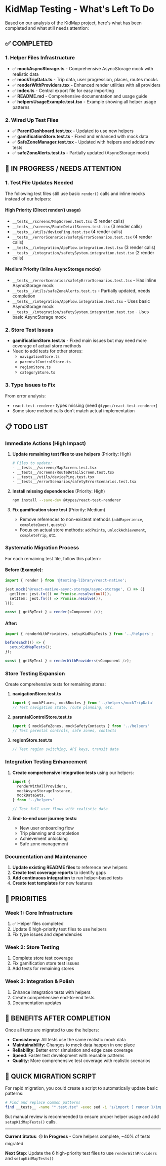 # KidMap Testing - What's Left To Do

Based on our analysis of the KidMap project, here's what has been completed and what still needs attention:

## ✅ COMPLETED

### 1. Helper Files Infrastructure

- ✅ **mockAsyncStorage.ts** - Comprehensive AsyncStorage mock with realistic data
- ✅ **mockTripData.ts** - Trip data, user progression, places, routes mocks
- ✅ **renderWithProviders.tsx** - Enhanced render utilities with all providers
- ✅ **index.ts** - Central export file for easy importing
- ✅ **README.md** - Comprehensive documentation and usage guide
- ✅ **helpersUsageExample.test.tsx** - Example showing all helper usage patterns

### 2. Wired Up Test Files

- ✅ **ParentDashboard.test.tsx** - Updated to use new helpers
- ✅ **gamificationStore.test.ts** - Fixed and enhanced with mock data
- ✅ **SafeZoneManager.test.tsx** - Updated with helpers and added new tests
- ✅ **safeZoneAlerts.test.ts** - Partially updated (AsyncStorage mock)

## 🔄 IN PROGRESS / NEEDS ATTENTION

### 1. Test File Updates Needed

The following test files still use basic `render()` calls and inline mocks instead of our helpers:

#### **High Priority** (Direct render() usage)

- `__tests__/screens/MapScreen.test.tsx` (5 render calls)
- `__tests__/screens/RouteDetailScreen.test.tsx` (3 render calls)
- `__tests__/utils/devicePing.test.tsx` (4 render calls)
- `__tests__/errorScenarios/safetyErrorScenarios.test.tsx` (4 render calls)
- `__tests__/integration/AppFlow.integration.test.tsx` (3 render calls)
- `__tests__/integration/safetySystem.integration.test.tsx` (2 render calls)

#### **Medium Priority** (Inline AsyncStorage mocks)

- `__tests__/errorScenarios/safetyErrorScenarios.test.tsx` - Has inline AsyncStorage mock
- `__tests__/utils/safeZoneAlerts.test.ts` - Partially updated, needs completion
- `__tests__/integration/AppFlow.integration.test.tsx` - Uses basic AsyncStorage mock
- `__tests__/integration/safetySystem.integration.test.tsx` - Uses basic AsyncStorage mock

### 2. Store Test Issues

- **gamificationStore.test.ts** - Fixed main issues but may need more coverage of actual store methods
- Need to add tests for other stores:
  - `navigationStore.ts`
  - `parentalControlStore.ts`
  - `regionStore.ts`
  - `categoryStore.ts`

### 3. Type Issues to Fix

From error analysis:

- `react-test-renderer` types missing (need `@types/react-test-renderer`)
- Some store method calls don't match actual implementation

## 📋 TODO LIST

### Immediate Actions (High Impact)

1. **Update remaining test files to use helpers** (Priority: High)

   ```bash
   # Files to update:
   - __tests__/screens/MapScreen.test.tsx
   - __tests__/screens/RouteDetailScreen.test.tsx
   - __tests__/utils/devicePing.test.tsx
   - __tests__/errorScenarios/safetyErrorScenarios.test.tsx
   ```

2. **Install missing dependencies** (Priority: High)

   ```bash
   npm install --save-dev @types/react-test-renderer
   ```

3. **Fix gamification store test** (Priority: Medium)
   - Remove references to non-existent methods (`addExperience`, `completeQuest`, `quests`)
   - Focus on actual store methods: `addPoints`, `unlockAchievement`, `completeTrip`, etc.

### Systematic Migration Process

For each remaining test file, follow this pattern:

#### Before (Example):

```typescript
import { render } from '@testing-library/react-native';

jest.mock('@react-native-async-storage/async-storage', () => ({
  getItem: jest.fn(() => Promise.resolve(null)),
  setItem: jest.fn(() => Promise.resolve()),
}));

const { getByText } = render(<Component />);
```

#### After:

```typescript
import { renderWithProviders, setupKidMapTests } from '../helpers';

beforeEach(() => {
  setupKidMapTests();
});

const { getByText } = renderWithProviders(<Component />);
```

### Store Testing Expansion

Create comprehensive tests for remaining stores:

1. **navigationStore.test.ts**

   ```typescript
   import { mockPlaces, mockRoutes } from '../helpers/mockTripData'
   // Test navigation state, route planning, etc.
   ```

2. **parentalControlStore.test.ts**

   ```typescript
   import { mockSafeZones, mockSafetyContacts } from '../helpers'
   // Test parental controls, safe zones, contacts
   ```

3. **regionStore.test.ts**
   ```typescript
   // Test region switching, API keys, transit data
   ```

### Integration Testing Enhancement

1. **Create comprehensive integration tests** using our helpers:

   ```typescript
   import {
     renderWithAllProviders,
     mockAsyncStorageInstance,
     mockDataSets,
   } from '../helpers'

   // Test full user flows with realistic data
   ```

2. **End-to-end user journey tests**:
   - New user onboarding flow
   - Trip planning and completion
   - Achievement unlocking
   - Safe zone management

### Documentation and Maintenance

1. **Update existing README files** to reference new helpers
2. **Create test coverage reports** to identify gaps
3. **Add continuous integration** to run helper-based tests
4. **Create test templates** for new features

## 🎯 PRIORITIES

### Week 1: Core Infrastructure

1. ✅ Helper files completed
2. Update 6 high-priority test files to use helpers
3. Fix type issues and dependencies

### Week 2: Store Testing

1. Complete store test coverage
2. Fix gamification store test issues
3. Add tests for remaining stores

### Week 3: Integration & Polish

1. Enhance integration tests with helpers
2. Create comprehensive end-to-end tests
3. Documentation updates

## 🚀 BENEFITS AFTER COMPLETION

Once all tests are migrated to use the helpers:

- **Consistency**: All tests use the same realistic mock data
- **Maintainability**: Changes to mock data happen in one place
- **Reliability**: Better error simulation and edge case coverage
- **Speed**: Faster test development with reusable patterns
- **Quality**: More comprehensive test coverage with realistic scenarios

## 🔧 QUICK MIGRATION SCRIPT

For rapid migration, you could create a script to automatically update basic patterns:

```bash
# Find and replace common patterns
find __tests__ -name "*.test.tsx" -exec sed -i 's/import { render }/import { renderWithProviders as render }/g' {} \;
```

But manual review is recommended to ensure proper helper usage and add `setupKidMapTests()` calls.

---

**Current Status**: 🟡 **In Progress** - Core helpers complete, ~40% of tests migrated

**Next Step**: Update the 6 high-priority test files to use `renderWithProviders` and `setupKidMapTests()`
